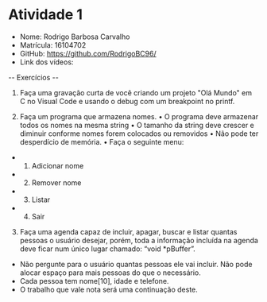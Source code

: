 # Atividade 1

-  Nome: Rodrigo Barbosa Carvalho
-  Matrícula: 16104702
-  GitHub: https://github.com/RodrigoBC96/
-  Link dos vídeos:
  
 -- Exercícios --

1) Faça uma gravação curta de você criando um projeto "Olá Mundo" em C no Visual Code e usando o debug com um breakpoint no printf.

2) Faça um programa que armazena nomes.
• O programa deve armazenar todos os nomes na mesma string
• O tamanho da string deve crescer e diminuir conforme nomes forem colocados ou removidos
• Não pode ter desperdício de memória.
• Faça o seguinte menu:
 - 1) Adicionar nome
 - 2) Remover nome
 - 3) Listar
 - 4) Sair

3) Faça uma agenda capaz de incluir, apagar, buscar e listar quantas pessoas o usuário desejar, porém, toda a informação incluída na agenda deve ficar num único lugar chamado: “void *pBuffer”.
- Não pergunte para o usuário quantas pessoas ele vai incluir. Não pode alocar espaço para mais pessoas do que o necessário.
- Cada pessoa tem nome[10], idade e telefone.
- O trabalho que vale nota será uma continuação deste.

